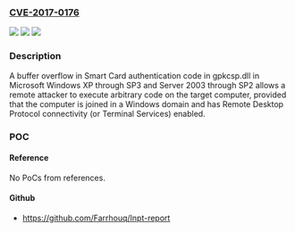 ### [CVE-2017-0176](https://cve.mitre.org/cgi-bin/cvename.cgi?name=CVE-2017-0176)
![](https://img.shields.io/static/v1?label=Product&message=Microsoft%20Windows%20Server%202003%20SP1%2C%20SP2%20Windows%20XP%20-%20SP3&color=blue)
![](https://img.shields.io/static/v1?label=Version&message=n%2Fa&color=blue)
![](https://img.shields.io/static/v1?label=Vulnerability&message=Buffer%20Overflow&color=brighgreen)

### Description

A buffer overflow in Smart Card authentication code in gpkcsp.dll in Microsoft Windows XP through SP3 and Server 2003 through SP2 allows a remote attacker to execute arbitrary code on the target computer, provided that the computer is joined in a Windows domain and has Remote Desktop Protocol connectivity (or Terminal Services) enabled.

### POC

#### Reference
No PoCs from references.

#### Github
- https://github.com/Farrhouq/Inpt-report

